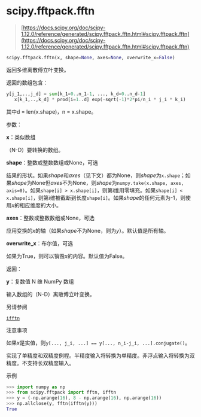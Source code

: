 # scipy.fftpack.fftn

> [https://docs.scipy.org/doc/scipy-1.12.0/reference/generated/scipy.fftpack.fftn.html#scipy.fftpack.fftn](https://docs.scipy.org/doc/scipy-1.12.0/reference/generated/scipy.fftpack.fftn.html#scipy.fftpack.fftn)

```py
scipy.fftpack.fftn(x, shape=None, axes=None, overwrite_x=False)
```

返回多维离散傅立叶变换。

返回的数组包含：

```py
y[j_1,..,j_d] = sum[k_1=0..n_1-1, ..., k_d=0..n_d-1]
   x[k_1,..,k_d] * prod[i=1..d] exp(-sqrt(-1)*2*pi/n_i * j_i * k_i) 
```

其中d = len(x.shape)，n = x.shape。

参数：

**x**：类似数组

（N-D）要转换的数组。

**shape**：整数或整数数组或None，可选

结果的形状。如果*shape*和*axes*（见下文）都为None，则*shape*为`x.shape`；如果*shape*为None但*axes*不为None，则*shape*为`numpy.take(x.shape, axes, axis=0)`。如果`shape[i] > x.shape[i]`，则第i维用零填充。如果`shape[i] < x.shape[i]`，则第i维被截断到长度`shape[i]`。如果*shape*的任何元素为-1，则使用*x*的相应维度的大小。

**axes**：整数或整数数组或None，可选

应用变换的*x*的轴（如果*shape*不为None，则为*y*）。默认值是所有轴。

**overwrite_x**：布尔值，可选

如果为True，则可以销毁*x*的内容。默认值为False。

返回：

**y**：复数值 N 维 NumPy 数组

输入数组的（N-D）离散傅立叶变换。

另请参阅

[`ifftn`](https://docs.scipy.org/doc/scipy-1.12.0/reference/generated/scipy.fftpack.ifftn.html#scipy.fftpack.ifftn)

注意事项

如果*x*是实值，则`y[..., j_i, ...] == y[..., n_i-j_i, ...].conjugate()`。

实现了单精度和双精度例程。半精度输入将转换为单精度。非浮点输入将转换为双精度。不支持长双精度输入。

示例

```py
>>> import numpy as np
>>> from scipy.fftpack import fftn, ifftn
>>> y = (-np.arange(16), 8 - np.arange(16), np.arange(16))
>>> np.allclose(y, fftn(ifftn(y)))
True 
```
